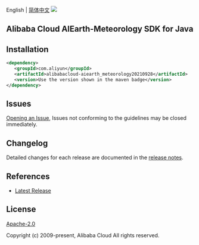 English | [简体中文](README-CN.md)
![](https://aliyunsdk-pages.alicdn.com/icons/AlibabaCloud.svg)

## Alibaba Cloud AIEarth-Meteorology SDK for Java

## Installation

```xml
<dependency>
   <groupId>com.aliyun</groupId>
   <artifactId>alibabacloud-aiearth_meteorology20210928</artifactId>
   <version>Use the version shown in the maven badge</version>
</dependency>
```

## Issues
[Opening an Issue](https://github.com/aliyun/alibabacloud-java-async-sdk/issues/new), Issues not conforming to the guidelines may be closed immediately.

## Changelog
Detailed changes for each release are documented in the [release notes](./ChangeLog.txt).

## References
* [Latest Release](https://github.com/aliyun/alibabacloud-async-java-sdk/)

## License
[Apache-2.0](http://www.apache.org/licenses/LICENSE-2.0)

Copyright (c) 2009-present, Alibaba Cloud All rights reserved.